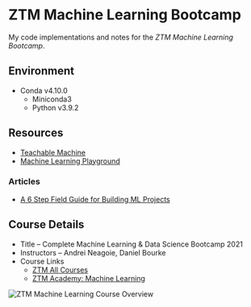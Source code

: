 # ZTM Machine Learning Bootcamp

My code implementations and notes for the *ZTM Machine Learning Bootcamp*.

## Environment
- <span title="Release: Apr 2021">Conda v4.10.0</span>
  - <span>Miniconda3</span>
  - <span title="Release: Apr 2021">Python v3.9.2</span>

## Resources
- [Teachable Machine](https://teachablemachine.withgoogle.com/)
- [Machine Learning Playground](https://ml-playground.com/)

### Articles
- [A 6 Step Field Guide for Building ML Projects](https://www.mrdbourke.com/a-6-step-field-guide-for-building-machine-learning-projects/)

## Course Details
- Title – Complete Machine Learning & Data Science Bootcamp 2021
- Instructors – Andrei Neagoie, Daniel Bourke
- Course Links
  - [ZTM All Courses](https://zerotomastery.io/promotions/)
  - [ZTM Academy: Machine Learning](https://academy.zerotomastery.io/p/complete-machine-learning-and-data-science-bootcamp-zero-to-mastery)

![ZTM Machine Learning Course Overview](./ztm-ml-course-overview.png)